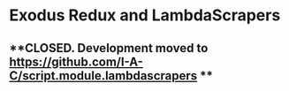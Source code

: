 # Exodus Redux and LambdaScrapers
## **CLOSED.  Development moved to https://github.com/I-A-C/script.module.lambdascrapers **

